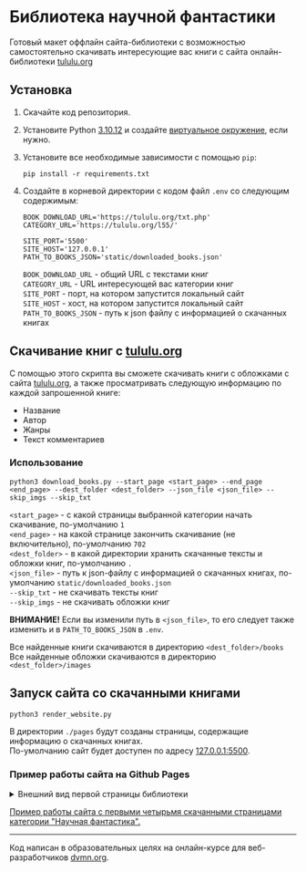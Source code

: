 # Библиотека научной фантастики

Готовый макет оффлайн сайта-библиотеки с возможностью самостоятельно скачивать интересующие вас книги с сайта онлайн-библиотеки [tululu.org](https://tululu.org/)

## Установка

1. Скачайте код репозитория.
2. Установите Python [3.10.12](https://www.python.org/downloads/release/python-31012/) и создайте [виртуальное окружение](https://docs.python.org/3/library/venv.html), если нужно.
3. Установите все необходимые зависимости с помощью `pip`:
    ```shell
    pip install -r requirements.txt
    ```
4. Создайте в корневой директории с кодом файл `.env` со следующим содержимым:
    ```env
    BOOK_DOWNLOAD_URL='https://tululu.org/txt.php'
    CATEGORY_URL='https://tululu.org/l55/'  

    SITE_PORT='5500'
    SITE_HOST='127.0.0.1'
    PATH_TO_BOOKS_JSON='static/downloaded_books.json'
    ```

    `BOOK_DOWNLOAD_URL` - общий URL с текстами книг<br>
    `CATEGORY_URL` - URL интересующей вас категории книг<br>
    `SITE_PORT` - порт, на котором запустится локальный сайт<br>
    `SITE_HOST` - хост, на котором запустится локальный сайт<br>
    `PATH_TO_BOOKS_JSON` - путь к json файлу с информацией о скачанных книгах<br>

## Скачивание книг с [tululu.org](https://tululu.org/)

С помощью этого скрипта вы сможете скачивать книги с обложками с сайта [tululu.org](https://tululu.org/), а также просматривать следующую информацию по каждой запрошенной книге:

* Название
* Автор
* Жанры
* Текст комментариев

### Использование

```shell
python3 download_books.py --start_page <start_page> --end_page <end_page> --dest_folder <dest_folder> --json_file <json_file> --skip_imgs --skip_txt
```

`<start_page>` - с какой страницы выбранной категории начать скачивание, по-умолчанию `1`<br>
`<end_page>` - на какой странице закончить скачивание (не включительно), по-умолчанию `702`<br>
`<dest_folder>` - в какой директории хранить скачанные тексты и обложки книг, по-умолчанию `.`<br>
`<json_file>` - путь к json-файлу с информацией о скачанных книгах, по-умолчанию `static/downloaded_books.json`<br>
`--skip_txt` - не скачивать тексты книг<br>
`--skip_imgs` - не скачивать обложки книг<br>

**ВНИМАНИЕ!** Если вы изменили путь в `<json_file>`, то его следует также изменить и в `PATH_TO_BOOKS_JSON` в `.env`.<br>

Все найденные книги скачиваются в директорию `<dest_folder>/books`<br>
Все найденные обложки скачиваются в директорию `<dest_folder>/images`<br>

## Запуск сайта со скачанными книгами

```shell
python3 render_website.py
```
В директории `./pages` будут созданы страницы, содержащие информацию о скачанных книгах.<br>
По-умолчанию сайт будет доступен по адресу [127.0.0.1:5500](127.0.0.1:5500).

### Пример работы сайта на Github Pages

<details>
  <summary>Внешний вид первой страницы библиотеки</summary>
  <img src="https://github.com/lypavel/dvmn-books-library-restyle/assets/157053921/eb53031b-b3a9-4f69-b9d0-3106f97a97cc" alt="Внешний вид первой страницы библиотеки" width="500">
</details>

[Пример работы сайта с первыми четырьмя скачанными страницами категории "Научная фантастика".](https://lypavel.github.io/dvmn-books-library-restyle/index.html)

***

Код написан в образовательных целях на онлайн-курсе для веб-разработчиков [dvmn.org](https://dvmn.org/).
